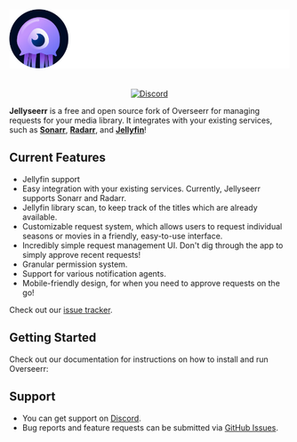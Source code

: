 <p align="center">
<img src="./public/logo_full.svg" alt="Overseerr" style="margin: 20px 0;">
</p>
<p align="center">
<a href="https://discord.gg/VpVnZ92yQK"><img src="https://img.shields.io/discord/952656177924300932" alt="Discord"></a>
</p>

**Jellyseerr** is a free and open source fork of Overseerr for managing requests for your media library. It integrates with your existing services, such as **[Sonarr](https://sonarr.tv/)**, **[Radarr](https://radarr.video/)**, and **[Jellyfin](https://jellyfin.org/)**!

## Current Features

- Jellyfin support
- Easy integration with your existing services. Currently, Jellyseerr supports Sonarr and Radarr.
- Jellyfin library scan, to keep track of the titles which are already available.
- Customizable request system, which allows users to request individual seasons or movies in a friendly, easy-to-use interface.
- Incredibly simple request management UI. Don't dig through the app to simply approve recent requests!
- Granular permission system.
- Support for various notification agents.
- Mobile-friendly design, for when you need to approve requests on the go!

Check out our [issue tracker](https://github.com/Fallenbagel/jellyseerr/issues).

## Getting Started

Check out our documentation for instructions on how to install and run Overseerr:

## Support

- You can get support on [Discord](https://discord.gg/VpVnZ92yQK).
- Bug reports and feature requests can be submitted via [GitHub Issues](https://github.com/sct/overseerr/issues).

<!-- markdownlint-restore -->
<!-- prettier-ignore-end -->

<!-- ALL-CONTRIBUTORS-LIST:END -->
